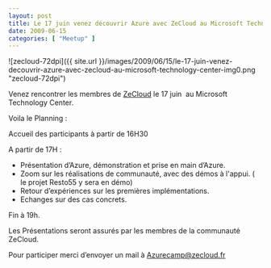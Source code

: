 ```yaml
---
layout: post
title: Le 17 juin venez découvrir Azure avec ZeCloud au Microsoft Technology Center
date: 2009-06-15
categories: [ "Meetup" ]
---
```


![zecloud-72dpi]({{ site.url }}/images/2009/06/15/le-17-juin-venez-decouvrir-azure-avec-zecloud-au-microsoft-technology-center-img0.png "zecloud-72dpi")

Venez rencontrer les membres de [ZeCloud](http://zecloud.fr) le 17 juin  au Microsoft Technology Center.

Voila le Planning :

Accueil des participants à partir de 16H30

A partir de 17H :

*   Présentation d’Azure, démonstration et prise en main d’Azure.
*   Zoom sur les réalisations de communauté, avec des démos à l'appui. ( le projet Resto55 y sera en démo)
*   Retour d’expériences sur les premières implémentations.
*   Echanges sur des cas concrets.

Fin à 19h.

Les Présentations seront assurés par les membres de la communauté ZeCloud.

Pour participer merci d’envoyer un mail à [Azurecamp@zecloud.fr](mailto:Azurecamp@zecloud.fr)